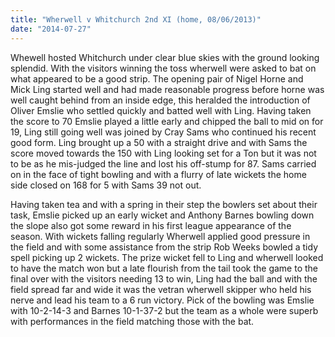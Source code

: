 ```yaml
---
title: "Wherwell v Whitchurch 2nd XI (home, 08/06/2013)"
date: "2014-07-27"
---
```


Whewell hosted Whitchurch under clear blue skies with the ground looking splendid. With the visitors winning the toss wherwell were asked to bat on what appeared to be a good strip. The opening pair of Nigel Horne and Mick Ling started well and had made reasonable progress before horne was well caught behind from an inside edge, this heralded the introduction of Oliver Emslie who settled quickly and batted well with Ling. Having taken the score to 70 Emslie played a little early and chipped the ball to mid on for 19, Ling still going well was joined by Cray Sams who continued his recent good form. Ling brought up a 50 with a straight drive and with Sams the score moved towards the 150 with Ling looking set for a Ton but it was not to be as he mis-judged the line and lost his off-stump for 87. Sams carried on in the face of tight bowling and with a flurry of late wickets the home side closed on 168 for 5 with Sams 39 not out.

Having taken tea and with a spring in their step the bowlers set about their task, Emslie picked up an early wicket and Anthony Barnes bowling down the slope also got some reward in his first league appearance of the season. With wickets falling regularly Wherwell applied good pressure in the field and with some assistance from the strip Rob Weeks bowled a tidy spell picking up 2 wickets. The prize wicket fell to Ling and wherwell looked to have the match won but a late flourish from the tail took the game to the final over with the visitors needing 13 to win, Ling had the ball and with the field spread far and wide it was the vetran wherwell skipper who held his nerve and lead his team to a 6 run victory. Pick of the bowling was Emslie with 10-2-14-3 and Barnes 10-1-37-2 but the team as a whole were superb with performances in the field matching those with the bat.
